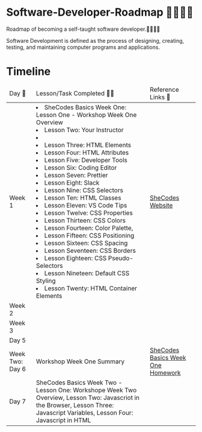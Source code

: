# Software-Developer-Roadmap 👩🏾‍💻🚀
Roadmap of becoming a self-taught software developer.👩🏾‍💻🚀

Software Development is defined as the process of designing, creating, testing, and maintaining computer programs and applications.

<!DOCTYPE html>
<html lang="en-US">
  <head>
    <meta charset="utf-8">
    <meta name="viewport" content="width=device-width">
  </head>
  <body>
    <h1>Timeline</h1>
    <table>
      <thead>
        <tr>
         <td>Day 📆</td>
         <td>Lesson/Task Completed ✍🏾</td>
         <td>Reference Links 🔗</td>
      </tr>
      </thead>
      <tbody>
      <tr>
        <td>Week 1</td>
        <td>
          <o>
            <li>SheCodes Basics Week One: Lesson One - Workshop Week One Overview</li> 
            <li>Lesson Two: Your Instructor<li>
            <li>Lesson Three: HTML Elements</li>
            <li>Lesson Four: HTML Attributes</li> 
            <li>Lesson Five: Developer Tools</li> 
            <li>Lesson Six: Coding Editor</li>
            <li>Lesson Seven: Prettier</li>
            <li>Lesson Eight: Slack</li>
            <li>Lesson Nine: CSS Selectors</li>
            <li>Lesson Ten: HTML Classes</li>
            <li>Lesson Eleven: VS Code Tips</li>
            <li>Lesson Twelve: CSS Properties</li>
            <li>Lesson Thirteen: CSS Colors</li>
            <li>Lesson Fourteen: Color Palette, 
            <li>Lesson Fifteen: CSS Positioning</li>
            <li>Lesson Sixteen: CSS Spacing</li> 
            <li>Lesson Seventeen: CSS Borders</li> 
            <li>Lesson Eighteen: CSS Pseudo-Selectors</li> 
            <li>Lesson Nineteen: Default CSS Styling</li> 
            <li>Lesson Twenty: HTML Container Elements</li>
          </o>
        </td>
        <td><a href="https://www.shecodes.io/">SheCodes Website</td>
      </tr>
      <tr>
        <td>Week 2</td>
        <td>
        </td>
        <td></td>
      </tr>
      <tr>
        <td>Week 3</td>
        <td></td>
        <td></td>
      </tr>
      <tr>
      <td>Day 5</td>
        <td></td>
        <td></td>
      </tr>
          <tr>
        <td>Week Two: Day 6</td>
        <td>Workshop Week One Summary</td>
        <td><a href="https://s3.amazonaws.com/shecodesio-production/challenge_submissions/files/002/151/268/original/WeatherAppSheCodes.html?1711119885">SheCodes Basics Week One Homework</a></td>
          </tr>
          <tr>
      <td>Day 7</td>
        <td>SheCodes Basics Week Two - Lesson One: Workshope Week Two Overview, Lesson Two: Javascriot in the Browser, Lesson Three: Javascript Variables, Lesson Four: Javascript in HTML</td>
        <td></td>
      </tr>
          </tbody>
    </table>
  </body>
</html>
